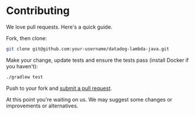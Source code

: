 # Contributing

We love pull requests. Here's a quick guide.

Fork, then clone:

```bash
git clone git@github.com:your-username/datadog-lambda-java.git
```

Make your change, update tests and ensure the tests pass (install Docker if you haven't):

```bash
./gradlew test
```

Push to your fork and [submit a pull request][pr].

[pr]: https://github.com/your-username/datadog-lambda-java/compare/DataDog:main...main

At this point you're waiting on us. We may suggest some changes or improvements or alternatives.
